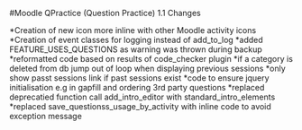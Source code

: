 #Moodle QPractice (Question Practice) 1.1 Changes

*Creation of new icon more inline with other Moodle activity icons
*Creation of event classes for logging instead of add_to_log
*added FEATURE_USES_QUESTIONS as warning was thrown during backup
*reformatted code based on results of code_checker plugin
*if a category is deleted from db jump out of loop when displaying previous sessions
*only show passt sessions link if past sessions exist
*code to ensure jquery initialisation e.g in gapfill and ordering 3rd party questions
*replaced deprecatied function call add_intro_editor with standard_intro_elements
*replaced save_questionss_usage_by_activity with inline code to avoid exception message



